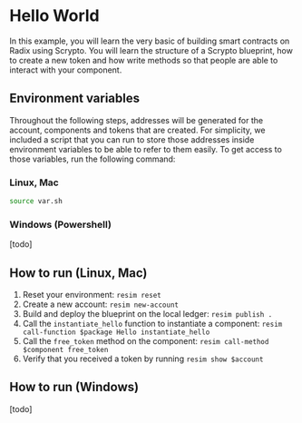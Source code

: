 # Hello World
In this example, you will learn the very basic of building smart contracts on Radix using Scrypto. You will learn the structure of a Scrypto blueprint, how to create a new token and how write methods so that people are able to interact with your component.

## Environment variables
Throughout the following steps, addresses will be generated for the account, components and tokens that are created. For simplicity, we included a script that you can run to store those addresses inside environment variables to be able to refer to them easily. To get access to those variables, run the following command:

### Linux, Mac
```bash
source var.sh
```

### Windows (Powershell)
[todo]

## How to run (Linux, Mac)
1. Reset your environment: `resim reset`
1. Create a new account: `resim new-account`
1. Build and deploy the blueprint on the local ledger: `resim publish .`
1. Call the `instantiate_hello` function to instantiate a component: `resim call-function $package Hello instantiate_hello`
1. Call the `free_token` method on the component: `resim call-method $component free_token`
1. Verify that you received a token by running `resim show $account`

## How to run (Windows)
[todo]